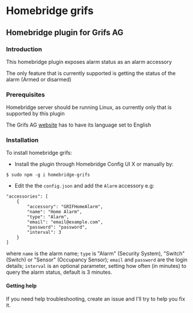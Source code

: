# Homebridge grifs

## Homebridge plugin for Grifs AG

### Introduction
This homebridge plugin exposes alarm status as an alarm accessory

The only feature that is currently supported is getting the status of the alarm (Armed or disarmed)

### Prerequisites
Homebridge server should be running Linux, as currently only that is supported by this plugin

The Grifs AG [website](https://saugierdve.lt) has to have its language set to English

### Installation
To install homebridge grifs:
- Install the plugin through Homebridge Config UI X or manually by:
```
$ sudo npm -g i homebridge-grifs
```
- Edit the the `config.json` and add the `Alarm` accessory e.g:
```
"accessories": [
    {
        "accessory": "GRIFHomeAlarm",
        "name": "Home Alarm",
        "type": "Alarm",
        "email": "email@example.com",
        "password": "password",
        "interval": 3
    }
]
```
where `name` is the alarm name; `type` is "Alarm" (Security System), "Switch" (Switch) or "Sensor" (Occupancy Sensor); `email` and `password` are the login details; `interval` is an optional parameter, setting how often (in minutes) to query the alarm status, default is 3 minutes.
#### Getting help
If you need help troubleshooting, create an issue and I'll try to help you fix it.
